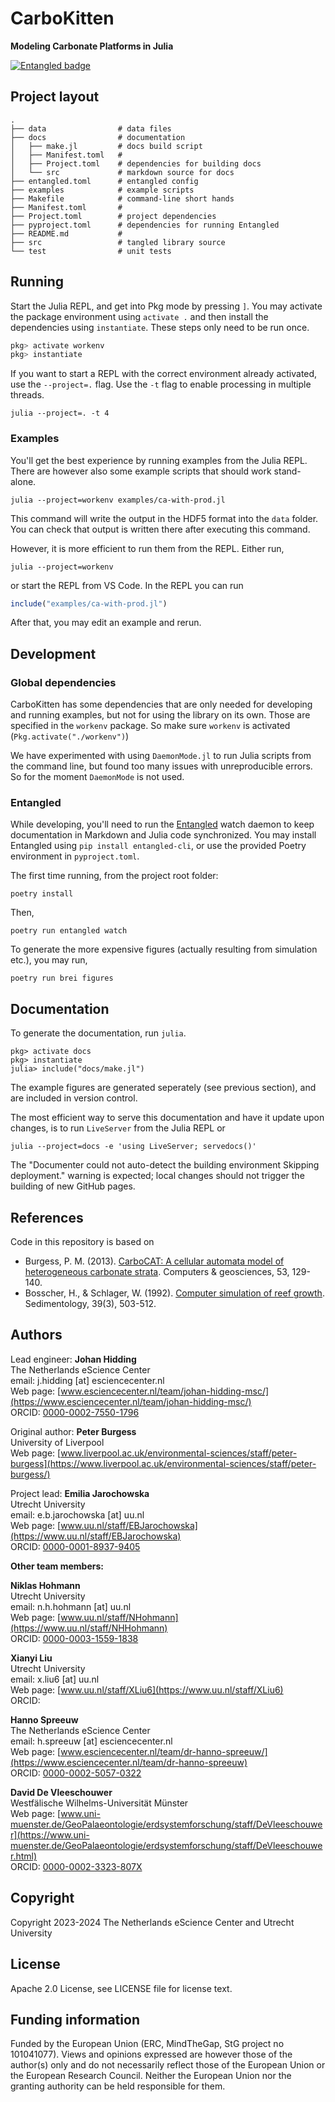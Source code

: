 # CarboKitten
**Modeling Carbonate Platforms in Julia**

[![Entangled badge](https://img.shields.io/badge/entangled-Use%20the%20source!-%2300aeff)](https://entangled.github.io/)

## Project layout

```
.
├── data                # data files
├── docs                # documentation
│   ├── make.jl         # docs build script
│   ├── Manifest.toml   # 
│   ├── Project.toml    # dependencies for building docs
│   └── src             # markdown source for docs
├── entangled.toml      # entangled config
├── examples            # example scripts
├── Makefile            # command-line short hands
├── Manifest.toml       #
├── Project.toml        # project dependencies
├── pyproject.toml      # dependencies for running Entangled
├── README.md           # 
├── src                 # tangled library source
└── test                # unit tests
```

## Running

Start the Julia REPL, and get into Pkg mode by pressing `]`. You may activate the package environment using `activate .` and then install the dependencies using `instantiate`. These steps only need to be run once.

```julia
pkg> activate workenv
pkg> instantiate
```

If you want to start a REPL with the correct environment already activated, use the `--project=.` flag. Use the `-t` flag to enable processing in multiple threads.

```shell
julia --project=. -t 4
```

### Examples

You'll get the best experience by running examples from the Julia REPL. There are however also some example scripts that should work stand-alone.

```shell
julia --project=workenv examples/ca-with-prod.jl
```
This command will write the output in the HDF5 format into the `data` folder. You can check that output is written there after executing this command.

However, it is more efficient to run them from the REPL. Either run,

```shell
julia --project=workenv
```

or start the REPL from VS Code. In the REPL you can run

```julia
include("examples/ca-with-prod.jl")
```

After that, you may edit an example and rerun.

## Development

### Global dependencies
CarboKitten has some dependencies that are only needed for developing and running examples, but not for using the library on its own. Those are specified in the `workenv` package. So make sure `workenv` is activated (`Pkg.activate("./workenv")`)

We have experimented with using `DaemonMode.jl` to run Julia scripts from the command line, but found too many issues with unreproducible errors. So for the moment `DaemonMode` is not used.

### Entangled
While developing, you'll need to run the [Entangled](https://entangled.github.io/) watch daemon to keep documentation in Markdown and Julia code synchronized. You may install Entangled using `pip install entangled-cli`, or use the provided Poetry environment in `pyproject.toml`.

The first time running, from the project root folder:

```shell
poetry install
```

Then,

```shell
poetry run entangled watch
```

To generate the more expensive figures (actually resulting from simulation etc.), you may run,

```shell
poetry run brei figures
```

## Documentation
To generate the documentation, run `julia`.

```
pkg> activate docs
pkg> instantiate
julia> include("docs/make.jl")
```

The example figures are generated seperately (see previous section), and are included in version control.

The most efficient way to serve this documentation and have it update upon changes, is to run `LiveServer` from the Julia REPL or

```shell
julia --project=docs -e 'using LiveServer; servedocs()'
```
The "Documenter could not auto-detect the building environment Skipping deployment." warning is expected; local changes should not trigger the building of new GitHub pages.

## References

Code in this repository is based on

- Burgess, P. M. (2013). [CarboCAT: A cellular automata model of heterogeneous carbonate strata](https://www.sciencedirect.com/science/article/pii/S0098300411002949). Computers & geosciences, 53, 129-140.
- Bosscher, H., & Schlager, W. (1992). [Computer simulation of reef growth](https://doi.org/10.1111/j.1365-3091.1992.tb02130.x). Sedimentology, 39(3), 503-512.

## Authors

Lead engineer: __Johan Hidding__  
The Netherlands eScience Center  
email: j.hidding [at] esciencecenter.nl   
Web page: [www.esciencecenter.nl/team/johan-hidding-msc/](https://www.esciencecenter.nl/team/johan-hidding-msc/)  
ORCID: [0000-0002-7550-1796](https://orcid.org/0000-0002-7550-1796)

Original author: __Peter Burgess__  
University of Liverpool  
Web page: [www.liverpool.ac.uk/environmental-sciences/staff/peter-burgess](https://www.liverpool.ac.uk/environmental-sciences/staff/peter-burgess/)

Project lead: __Emilia Jarochowska__  
Utrecht University  
email: e.b.jarochowska [at] uu.nl  
Web page: [www.uu.nl/staff/EBJarochowska](https://www.uu.nl/staff/EBJarochowska)  
ORCID: [0000-0001-8937-9405](https://orcid.org/0000-0001-8937-9405)

**Other team members:**

__Niklas Hohmann__  
Utrecht University  
email: n.h.hohmann [at] uu.nl  
Web page: [www.uu.nl/staff/NHohmann](https://www.uu.nl/staff/NHHohmann)  
ORCID: [0000-0003-1559-1838](https://orcid.org/0000-0003-1559-1838)

__Xianyi Liu__  
Utrecht University  
email: x.liu6 [at] uu.nl  
Web page: [www.uu.nl/staff/XLiu6](https://www.uu.nl/staff/XLiu6)  
ORCID: 

__Hanno Spreeuw__  
The Netherlands eScience Center  
email: h.spreeuw [at] esciencecenter.nl  
Web page: [www.esciencecenter.nl/team/dr-hanno-spreeuw/](https://www.esciencecenter.nl/team/dr-hanno-spreeuw)  
ORCID: [0000-0002-5057-0322](https://orcid.org/0000-0002-5057-0322)

__David De Vleeschouwer__  
Westfälische Wilhelms-Universität Münster  
Web page: [www.uni-muenster.de/GeoPalaeontologie/erdsystemforschung/staff/DeVleeschouwer](https://www.uni-muenster.de/GeoPalaeontologie/erdsystemforschung/staff/DeVleeschouwer.html)  
ORCID: [0000-0002-3323-807X](https://orcid.org/0000-0002-3323-807X)

## Copyright

Copyright 2023-2024 The Netherlands eScience Center and Utrecht University

## License

Apache 2.0 License, see LICENSE file for license text.

## Funding information

Funded by the European Union (ERC, MindTheGap, StG project no 101041077). Views and opinions expressed are however those of the author(s) only and do not necessarily reflect those of the European Union or the European Research Council. Neither the European Union nor the granting authority can be held responsible for them.

